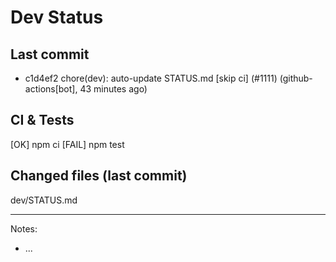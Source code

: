 # Dev Status

## Last commit
- c1d4ef2 chore(dev): auto-update STATUS.md [skip ci] (#1111) (github-actions[bot], 43 minutes ago)
## CI & Tests
[OK] npm ci
[FAIL] npm test

## Changed files (last commit)
dev/STATUS.md

---
Notes:
- ...
